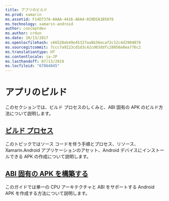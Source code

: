 ```yaml
---
title: アプリのビルド
ms.prod: xamarin
ms.assetid: F14D737A-8AAA-4416-ADA4-029D5A1B5076
ms.technology: xamarin-android
author: conceptdev
ms.author: crdun
ms.date: 10/13/2017
ms.openlocfilehash: c66528eb49e45327aa8b36ecaf2c12c4d2904078
ms.sourcegitcommit: 7ccc7a9223cd1d3c42cd03ddfc28050a8ea776c2
ms.translationtype: HT
ms.contentlocale: ja-JP
ms.lasthandoff: 07/13/2019
ms.locfileid: "67864045"
---
```

# <a name="building-apps"></a>アプリのビルド

このセクションでは、ビルド プロセスのしくみと、ABI 固有の APK のビルド方法について説明します。



## <a name="build-processandroiddeploy-testbuilding-appsbuild-processmd"></a>[ビルド プロセス](~/android/deploy-test/building-apps/build-process.md)

このトピックではソース コードを伴う手順とプロセス、リソース、Xamarin.Android アプリケーションのアセット、Android デバイスにインストールできる APK の作成について説明します。


## <a name="building-abi-specific-apksandroiddeploy-testbuilding-appsabi-specific-apksmd"></a>[ABI 固有の APK を構築する](~/android/deploy-test/building-apps/abi-specific-apks.md)

このガイドでは単一の CPU アーキテクチャと ABI をサポートする Android APK を作成する方法について説明します。
